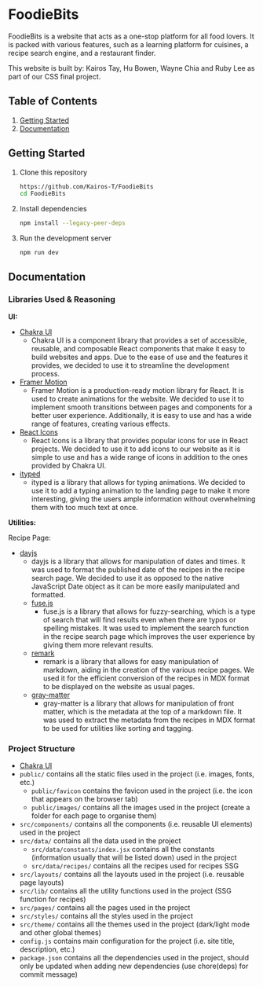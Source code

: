# FoodieBits

FoodieBits is a website that acts as a one-stop platform for all food lovers. It is packed with various features, such
as a learning platform for cuisines, a recipe search engine, and a restaurant finder.

This website is built by: Kairos Tay, Hu Bowen, Wayne Chia and Ruby Lee as part of our CSS final project.

## Table of Contents

1. [Getting Started](#getting-started)
2. [Documentation](#documentation)

## Getting Started

1. Clone this repository
   ```bash
   https://github.com/Kairos-T/FoodieBits
   cd FoodieBits
   ```
2. Install dependencies
   ```bash
   npm install --legacy-peer-deps
   ```
3. Run the development server
   ```bash
   npm run dev
   ```

## Documentation

### Libraries Used & Reasoning

**UI:**

- [Chakra UI](https://chakra-ui.com/docs/getting-started)
    - Chakra UI is a component library that provides a set of accessible, reusable, and composable React components that
      make it easy to build websites and apps. Due to the ease of use and the features it provides, we decided to use it
      to streamline the development process.
- [Framer Motion](https://www.framer.com/motion/)
    - Framer Motion is a production-ready motion library for React. It is used to create animations for the website. We
      decided to use it to implement smooth transitions between pages and components for a better user experience.
      Additionally, it is easy to use and has a wide range of features, creating various effects.
- [React Icons](https://react-icons.github.io/react-icons/)
    - React Icons is a library that provides popular icons for use in React projects. We decided to use it to add icons
      to our website as it is simple to use and has a wide range of icons in addition to the ones provided by Chakra UI.
- [ityped](https://ityped.surge.sh/)
    - ityped is a library that allows for typing animations. We decided to use it to add a typing animation to the
      landing page to make it more interesting, giving the users ample information without overwhelming them with too
      much text at once.

**Utilities:**

Recipe Page:

- [dayjs](https://day.js.org/)
    - dayjs is a library that allows for manipulation of dates and times. It was used to format the published date of
      the recipes in the recipe search page. We decided to use it as opposed to the native JavaScript Date object as
      it can be more easily manipulated and formatted.
    - [fuse.js](https://fusejs.io/)
        - fuse.js is a library that allows for fuzzy-searching, which is a type of search that will find results even
          when there are typos or spelling mistakes. It was used to implement the search function in the recipe search
          page which improves the user experience by giving them more relevant results.
    - [remark](https://remark.js.org/)
        - remark is a library that allows for easy manipulation of markdown, aiding in the creation of the various
          recipe pages. We used it for the efficient conversion of the recipes in MDX format to be displayed on the
          website as usual pages.
    - [gray-matter](https://www.npmjs.com/package/gray-matter)
        - gray-matter is a library that allows for manipulation of front matter, which is the metadata at the top of a
          markdown file. It was used to extract the metadata from the recipes in MDX format to be used for utilities
          like sorting and tagging.

### Project Structure

- [Chakra UI](https://chakra-ui.com/docs/getting-started)
- `public/` contains all the static files used in the project (i.e. images, fonts, etc.)
    - `public/favicon` contains the favicon used in the project (i.e. the icon that appears on the browser tab)
    - `public/images/` contains all the images used in the project (create a folder for each page to organise them)
- `src/components/` contains all the components (i.e. reusable UI elements) used in the project
- `src/data/` contains all the data used in the project
    - `src/data/constants/index.jsx` contains all the constants (information usually that will be listed down) used in
      the project
    - `src/data/recipes/` contains all the recipes used for recipes SSG
- `src/layouts/` contains all the layouts used in the project (i.e. reusable page layouts)
- `src/lib/` contains all the utility functions used in the project (SSG function for recipes)
- `src/pages/` contains all the pages used in the project
- `src/styles/` contains all the styles used in the project
- `src/theme/` contains all the themes used in the project (dark/light mode and other global themes)
- `config.js` contains main configuration for the project (i.e. site title, description, etc.)
- `package.json` contains all the dependencies used in the project, should only be updated when adding new
  dependencies (use chore(deps) for commit message)
